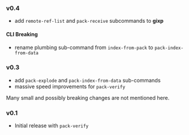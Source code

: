 ### v0.4

* add `remote-ref-list` and `pack-receive` subcommands to **gixp**

#### CLI Breaking

 * rename plumbing sub-command from `index-from-pack` to `pack-index-from-data`

### v0.3

* add `pack-explode` and `pack-index-from-data` sub-commands
* massive speed improvements for `pack-verify`

Many small and possibly breaking changes are not mentioned here.

### v0.1

* Initial release with `pack-verify`
